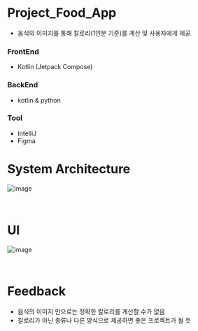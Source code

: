 # Project_Food_App
- 음식의 이미지를 통해 칼로리(1인분 기준)를 계산 및 사용자에게 제공

### FrontEnd
* Kotlin (Jetpack Compose)

### BackEnd
* kotlin & python 

### Tool
* IntelliJ
* Figma

# System Architecture
![image](https://github.com/user-attachments/assets/83d7d5f6-3d4d-4945-b944-0b08c2515a97)

<br>

# UI
![image](https://github.com/user-attachments/assets/3cd2fbe1-2213-43cf-aa20-1d773ab336ea)

<br>

# Feedback
- 음식의 이미지 만으로는 정확한 칼로리를 계산할 수가 없음
- 칼로리가 아닌 종류나 다른 방식으로 제공하면 좋은 프로젝트가 될 듯
